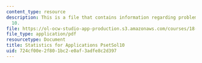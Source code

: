 ```yaml
---
content_type: resource
description: This is a file that contains information regarding problem set solution
  10.
file: https://ol-ocw-studio-app-production.s3.amazonaws.com/courses/18-443-statistics-for-applications-spring-2015/724cf00e2f801bc2e0af3adfe8c2d397_MIT18_443S15_PsetSol10.pdf
file_type: application/pdf
resourcetype: Document
title: Statistics for Applications PsetSol10
uid: 724cf00e-2f80-1bc2-e0af-3adfe8c2d397
---
```

